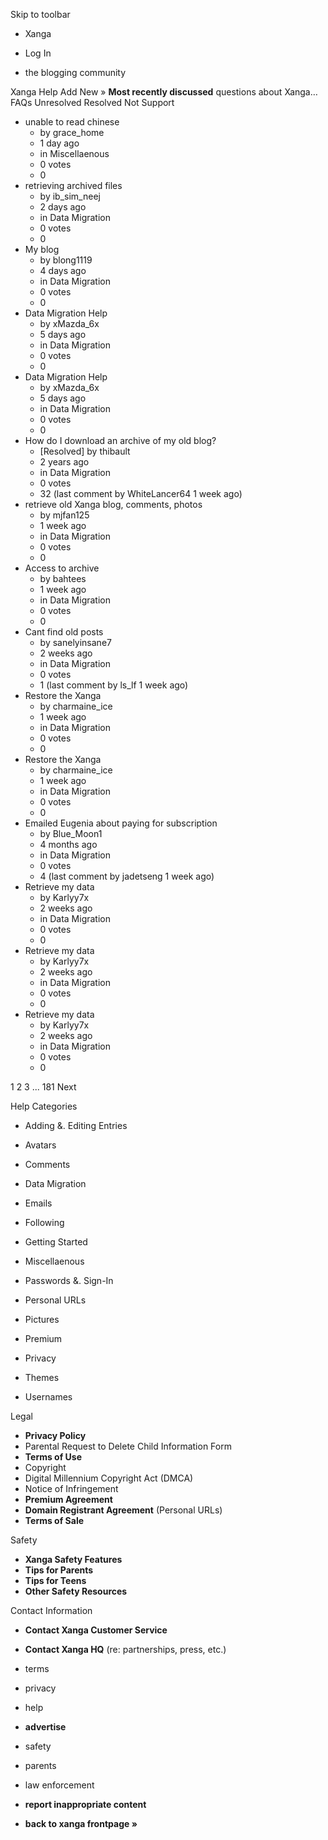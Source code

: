 Skip to toolbar

*   Xanga

*   Log In

*   the blogging community

Xanga Help Add New » **Most recently discussed** questions about Xanga… FAQs Unresolved Resolved Not Support

*   unable to read chinese
    *   by grace\_home
    *   1 day ago
    *   in Miscellaenous
    *   0 votes
    *   0
*   retrieving archived files
    *   by ib\_sim\_neej
    *   2 days ago
    *   in Data Migration
    *   0 votes
    *   0
*   My blog
    *   by blong1119
    *   4 days ago
    *   in Data Migration
    *   0 votes
    *   0
*   Data Migration Help
    *   by xMazda\_6x
    *   5 days ago
    *   in Data Migration
    *   0 votes
    *   0
*   Data Migration Help
    *   by xMazda\_6x
    *   5 days ago
    *   in Data Migration
    *   0 votes
    *   0
*   How do I download an archive of my old blog?
    *   \[Resolved\] by thibault
    *   2 years ago
    *   in Data Migration
    *   0 votes
    *   32 (last comment by WhiteLancer64 1 week ago)
*   retrieve old Xanga blog, comments, photos
    *   by mjfan125
    *   1 week ago
    *   in Data Migration
    *   0 votes
    *   0
*   Access to archive
    *   by bahtees
    *   1 week ago
    *   in Data Migration
    *   0 votes
    *   0
*   Cant find old posts
    *   by sanelyinsane7
    *   2 weeks ago
    *   in Data Migration
    *   0 votes
    *   1 (last comment by ls\_lf 1 week ago)
*   Restore the Xanga
    *   by charmaine\_ice
    *   1 week ago
    *   in Data Migration
    *   0 votes
    *   0
*   Restore the Xanga
    *   by charmaine\_ice
    *   1 week ago
    *   in Data Migration
    *   0 votes
    *   0
*   Emailed Eugenia about paying for subscription
    *   by Blue\_Moon1
    *   4 months ago
    *   in Data Migration
    *   0 votes
    *   4 (last comment by jadetseng 1 week ago)
*   Retrieve my data
    *   by Karlyy7x
    *   2 weeks ago
    *   in Data Migration
    *   0 votes
    *   0
*   Retrieve my data
    *   by Karlyy7x
    *   2 weeks ago
    *   in Data Migration
    *   0 votes
    *   0
*   Retrieve my data
    *   by Karlyy7x
    *   2 weeks ago
    *   in Data Migration
    *   0 votes
    *   0

1 2 3 ... 181 Next

Help Categories

*   Adding &. Editing Entries
*   Avatars
*   Comments
*   Data Migration
*   Emails
*   Following
*   Getting Started
*   Miscellaenous

*   Passwords &. Sign-In
*   Personal URLs
*   Pictures
*   Premium
*   Privacy
*   Themes
*   Usernames

Legal

*   **Privacy Policy**
*   Parental Request to Delete Child Information Form
*   **Terms of Use**
*   Copyright
*   Digital Millennium Copyright Act (DMCA)
*   Notice of Infringement
*   **Premium Agreement**
*   **Domain Registrant Agreement** (Personal URLs)
*   **Terms of Sale**

Safety

*   **Xanga Safety Features**
*   **Tips for Parents**
*   **Tips for Teens**
*   **Other Safety Resources**

Contact Information

*   **Contact Xanga Customer Service**
*   **Contact Xanga HQ** (re: partnerships, press, etc.)

*   terms
*   privacy
*   help
*   **advertise**

*   safety
*   parents
*   law enforcement
*   **report inappropriate content**

*   **back to xanga frontpage »**